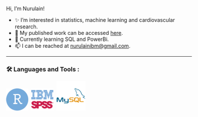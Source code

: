 Hi, I’m Nurulain!

- ✨ I’m interested in statistics, machine learning and cardiovascular research.
- 📄 My published work can be accessed [here](https://www.researchgate.net/profile/Nurulain-Ibrahim).
- 📓 Currently learning SQL and PowerBi.
- 📫 I can be reached at nurulainibm@gmail.com. 

---

### :hammer_and_wrench: Languages and Tools :
<div>
  <img src="https://github.com/devicons/devicon/blob/master/icons/rstudio/rstudio-original.svg" title="R" width="60" height="60"/>&nbsp;
  <img src="https://github.com/devicons/devicon/blob/master/icons/spss/spss-original.svg" title="SPSS" width="60" height="60"/>&nbsp;
  <img src="https://github.com/devicons/devicon/blob/master/icons/mysql/mysql-original-wordmark.svg" title="MySQL" width="80" height="80"/>&nbsp;
</div>



<!---
nurulainibm/nurulainibm is a ✨ special ✨ repository because its `README.md` (this file) appears on your GitHub profile.
You can click the Preview link to take a look at your changes.
--->
